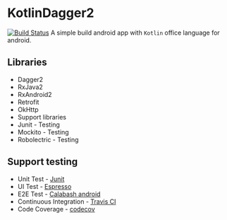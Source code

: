 # KotlinDagger2 
[![Build Status](https://travis-ci.org/WeRockStar/KotlinDagger2.svg?branch=master)](https://travis-ci.org/WeRockStar/KotlinDagger2)
A simple build android app with `Kotlin` office language for android.

## Libraries
- Dagger2
- RxJava2
- RxAndroid2
- Retrofit
- OkHttp
- Support libraries
- Junit - Testing 
- Mockito - Testing 
- Robolectric - Testing

## Support testing
- Unit Test - [Junit](https://github.com/junit-team/junit4)
- UI Test - [Espresso](https://developer.android.com/training/testing/ui-testing/espresso-testing.html)
- E2E Test - [Calabash android](https://github.com/calabash/calabash-android)
- Continuous Integration - [Travis CI](https://travis-ci.org)
- Code Coverage - [codecov](https://codecov.io/)